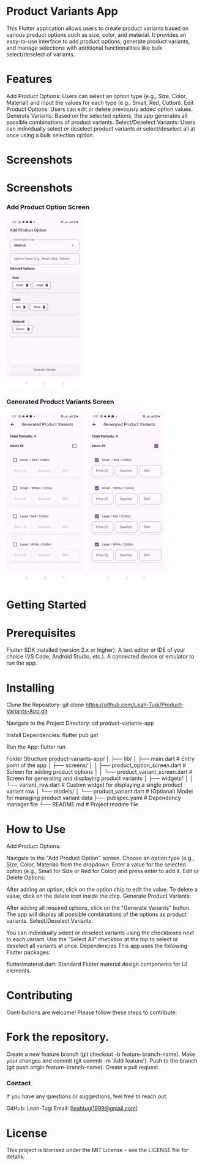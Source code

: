 # Product Variants App

This Flutter application allows users to create product variants based on various
product options such as size, color, and material. It provides an easy-to-use
interface to add product options, generate product variants, and manage selections 
with additional functionalities like bulk select/deselect of variants.

# Features
Add Product Options: Users can select an option type (e.g., Size, Color, Material) 
and input the values for each type (e.g., Small, Red, Cotton).
Edit Product Options: Users can edit or delete previously added option values.
Generate Variants: Based on the selected options, the app generates all possible
combinations of product variants.
Select/Deselect Variants: Users can individually select or deselect product
variants or select/deselect all at once using a bulk selection option.

# Screenshots

# Screenshots

### Add Product Option Screen
<img src="assets/sc1.jpeg" alt="Add Product Option Screen" width="200" height="auto"/>

### Generated Product Variants Screen
<div>
  <img src="assets/sc2.jpeg" alt="Generated Product Variants Screen" width="200" height="auto" style="display:inline; margin-right:10px;"/>
  <img src="assets/sc3.jpeg" alt="Generated Product Variants Screen" width="200" height="auto" style="display:inline;"/>
</div>


# Getting Started
# Prerequisites
Flutter SDK installed (version 2.x or higher).
A text editor or IDE of your choice (VS Code, Android Studio, etc.).
A connected device or emulator to run the app.

# Installing
Clone the Repository:
git clone https://github.com/Leah-Tugi/Product-Variants-App.git

Navigate to the Project Directory:
cd product-variants-app

Install Dependencies:
flutter pub get

Run the App:
flutter run

Folder Structure
product-variants-app/
│
├── lib/
│   ├── main.dart                # Entry point of the app
│   ├── screens/
│   │   ├── product_option_screen.dart   # Screen for adding product options
│   │   └── product_variant_screen.dart  # Screen for generating and displaying product variants
│   ├── widgets/
│   │   └── variant_row.dart      # Custom widget for displaying a single product variant row
│   └── models/
│       └── product_variant.dart  # (Optional) Model for managing product variant data
├── pubspec.yaml                  # Dependency manager file
└── README.md                     # Project readme file

# How to Use
Add Product Options:

Navigate to the "Add Product Option" screen.
Choose an option type (e.g., Size, Color, Material) from the dropdown.
Enter a value for the selected option (e.g., Small for Size or Red for Color) and press enter to add it.
Edit or Delete Options:

After adding an option, click on the option chip to edit the value.
To delete a value, click on the delete icon inside the chip.
Generate Product Variants:

After adding all required options, click on the "Generate Variants" button.
The app will display all possible combinations of the options as product variants.
Select/Deselect Variants:

You can individually select or deselect variants using the checkboxes next to each variant.
Use the "Select All" checkbox at the top to select or deselect all variants at once.
Dependencies
This app uses the following Flutter packages:

flutter/material.dart: Standard Flutter material design components for UI elements.


# Contributing
Contributions are welcome! Please follow these steps to contribute:

# Fork the repository.
Create a new feature branch (git checkout -b feature-branch-name).
Make your changes and commit (git commit -m 'Add feature').
Push to the branch (git push origin feature-branch-name).
Create a pull request.

### Contact
If you have any questions or suggestions, feel free to reach out:

GitHub: Leah-Tugi
Email: [leahtugi1999@gmail.com]

# License
This project is licensed under the MIT License - see the LICENSE file for details.